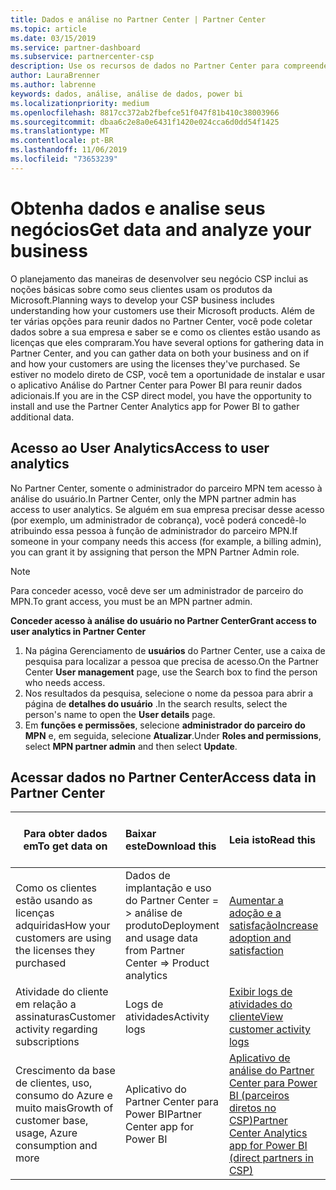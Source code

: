 ```yaml
---
title: Dados e análise no Partner Center | Partner Center
ms.topic: article
ms.date: 03/15/2019
ms.service: partner-dashboard
ms.subservice: partnercenter-csp
description: Use os recursos de dados no Partner Center para compreender melhor sua empresa.
author: LauraBrenner
ms.author: labrenne
keywords: dados, análise, análise de dados, power bi
ms.localizationpriority: medium
ms.openlocfilehash: 8817cc372ab2fbefce51f047f81b410c38003966
ms.sourcegitcommit: dbaa6c2e8a0e6431f1420e024cca6d0dd54f1425
ms.translationtype: MT
ms.contentlocale: pt-BR
ms.lasthandoff: 11/06/2019
ms.locfileid: "73653239"
---
```

# <a name="get-data-and-analyze-your-business"></a><span data-ttu-id="82662-104">Obtenha dados e analise seus negócios</span><span class="sxs-lookup"><span data-stu-id="82662-104">Get data and analyze your business</span></span> 

<span data-ttu-id="82662-105">O planejamento das maneiras de desenvolver seu negócio CSP inclui as noções básicas sobre como seus clientes usam os produtos da Microsoft.</span><span class="sxs-lookup"><span data-stu-id="82662-105">Planning ways to develop your CSP business includes understanding how your customers use their Microsoft products.</span></span> <span data-ttu-id="82662-106">Além de ter várias opções para reunir dados no Partner Center, você pode coletar dados sobre a sua empresa e saber se e como os clientes estão usando as licenças que eles compraram.</span><span class="sxs-lookup"><span data-stu-id="82662-106">You have several options for gathering data in Partner Center, and you can gather data on both your business and on if and how your customers are using the licenses they've purchased.</span></span> <span data-ttu-id="82662-107">Se estiver no modelo direto de CSP, você tem a oportunidade de instalar e usar o aplicativo Análise do Partner Center para Power BI para reunir dados adicionais.</span><span class="sxs-lookup"><span data-stu-id="82662-107">If you are in the CSP direct model, you have the opportunity to install and use the Partner Center Analytics app for Power BI to gather additional data.</span></span>

## <a name="access-to-user-analytics"></a><span data-ttu-id="82662-108">Acesso ao User Analytics</span><span class="sxs-lookup"><span data-stu-id="82662-108">Access to user analytics</span></span>

<span data-ttu-id="82662-109">No Partner Center, somente o administrador do parceiro MPN tem acesso à análise do usuário.</span><span class="sxs-lookup"><span data-stu-id="82662-109">In Partner Center, only the MPN partner admin has access to user analytics.</span></span> <span data-ttu-id="82662-110">Se alguém em sua empresa precisar desse acesso (por exemplo, um administrador de cobrança), você poderá concedê-lo atribuindo essa pessoa à função de administrador do parceiro MPN.</span><span class="sxs-lookup"><span data-stu-id="82662-110">If someone in your company needs this access (for example, a billing admin), you can grant it by assigning that person the MPN Partner Admin role.</span></span>

>[!NOTE] 
><span data-ttu-id="82662-111">Para conceder acesso, você deve ser um administrador de parceiro do MPN.</span><span class="sxs-lookup"><span data-stu-id="82662-111">To grant access, you must be an MPN partner admin.</span></span>

<span data-ttu-id="82662-112">**Conceder acesso à análise do usuário no Partner Center**</span><span class="sxs-lookup"><span data-stu-id="82662-112">**Grant access to user analytics in Partner Center**</span></span> 

1.  <span data-ttu-id="82662-113">Na página Gerenciamento de **usuários** do Partner Center, use a caixa de pesquisa para localizar a pessoa que precisa de acesso.</span><span class="sxs-lookup"><span data-stu-id="82662-113">On the Partner Center **User management** page, use the Search box to find the person who needs access.</span></span>
2.  <span data-ttu-id="82662-114">Nos resultados da pesquisa, selecione o nome da pessoa para abrir a página de **detalhes do usuário** .</span><span class="sxs-lookup"><span data-stu-id="82662-114">In the search results, select the person's name to open the **User details** page.</span></span>
3.  <span data-ttu-id="82662-115">Em **funções e permissões**, selecione **administrador do parceiro do MPN** e, em seguida, selecione **Atualizar**.</span><span class="sxs-lookup"><span data-stu-id="82662-115">Under **Roles and permissions**, select **MPN partner admin** and then select **Update**.</span></span>

 
## <a name="access-data-in-partner-center"></a><span data-ttu-id="82662-116">Acessar dados no Partner Center</span><span class="sxs-lookup"><span data-stu-id="82662-116">Access data in Partner Center</span></span>

|<span data-ttu-id="82662-117">**Para obter dados em**</span><span class="sxs-lookup"><span data-stu-id="82662-117">**To get data on**</span></span>   |<span data-ttu-id="82662-118">**Baixar este**</span><span class="sxs-lookup"><span data-stu-id="82662-118">**Download this**</span></span>   |<span data-ttu-id="82662-119">**Leia isto**</span><span class="sxs-lookup"><span data-stu-id="82662-119">**Read this**</span></span>   | <span data-ttu-id="82662-120">**Aplica-se a**</span><span class="sxs-lookup"><span data-stu-id="82662-120">**Applies to**</span></span>    |
|---------------------|:-----------------------|:---------------|:--------------|
|<span data-ttu-id="82662-121">Como os clientes estão usando as licenças adquiridas</span><span class="sxs-lookup"><span data-stu-id="82662-121">How your customers are using the licenses they purchased</span></span>   |<span data-ttu-id="82662-122">Dados de implantação e uso do Partner Center = > análise de produto</span><span class="sxs-lookup"><span data-stu-id="82662-122">Deployment and usage data from Partner Center => Product analytics</span></span>   |[<span data-ttu-id="82662-123">Aumentar a adoção e a satisfação</span><span class="sxs-lookup"><span data-stu-id="82662-123">Increase adoption and satisfaction</span></span>](increasing-adoption-and-satisfaction.md)|<span data-ttu-id="82662-124">Parceiros CSP</span><span class="sxs-lookup"><span data-stu-id="82662-124">CSP partners</span></span>|
|<span data-ttu-id="82662-125">Atividade do cliente em relação a assinaturas</span><span class="sxs-lookup"><span data-stu-id="82662-125">Customer activity regarding subscriptions</span></span>   |<span data-ttu-id="82662-126">Logs de atividades</span><span class="sxs-lookup"><span data-stu-id="82662-126">Activity logs</span></span>   |[<span data-ttu-id="82662-127">Exibir logs de atividades do cliente</span><span class="sxs-lookup"><span data-stu-id="82662-127">View customer activity logs</span></span>](activity-logs.md)|<span data-ttu-id="82662-128">Parceiros CSP</span><span class="sxs-lookup"><span data-stu-id="82662-128">CSP partners</span></span>   |
|<span data-ttu-id="82662-129">Crescimento da base de clientes, uso, consumo do Azure e muito mais</span><span class="sxs-lookup"><span data-stu-id="82662-129">Growth of customer base, usage, Azure consumption and more</span></span>   |<span data-ttu-id="82662-130">Aplicativo do Partner Center para Power BI</span><span class="sxs-lookup"><span data-stu-id="82662-130">Partner Center app for Power BI</span></span>   |[<span data-ttu-id="82662-131">Aplicativo de análise do Partner Center para Power BI (parceiros diretos no CSP)</span><span class="sxs-lookup"><span data-stu-id="82662-131">Partner Center Analytics app for Power BI (direct partners in CSP)</span></span>](power-bi-app-for-direct-partners.md)|<span data-ttu-id="82662-132">Parceiros diretos CSP</span><span class="sxs-lookup"><span data-stu-id="82662-132">CSP direct partners</span></span>|






